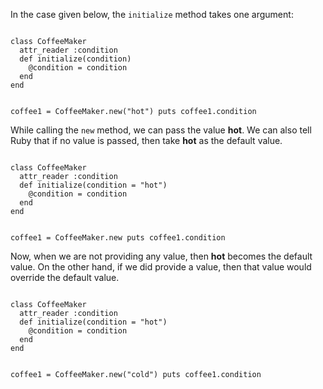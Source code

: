 In the case given below,
the `initialize` method takes one argument:

<Editor lang="ruby">
<code>
class CoffeeMaker
  attr_reader :condition
  def initialize(condition)
    @condition = condition
  end
end

coffee1 = CoffeeMaker.new("hot")
puts coffee1.condition
</code>
</Editor>

While calling the `new` method,
we can pass the value **hot**.
We can also tell Ruby that if no
value is passed, then take **hot**
as the default value.

<Editor lang="ruby">
<code>
class CoffeeMaker
  attr_reader :condition
  def initialize(condition = "hot")
    @condition = condition
  end
end

coffee1 = CoffeeMaker.new
puts coffee1.condition
</code>
</Editor>

Now, when we are not providing
any value, then **hot** becomes
the default value.
On the other hand, if we did provide a value,
then that value would
override the default value.

<Editor lang="ruby">
<code>
class CoffeeMaker
  attr_reader :condition
  def initialize(condition = "hot")
    @condition = condition
  end
end

coffee1 = CoffeeMaker.new("cold")
puts coffee1.condition
</code>
</Editor>
